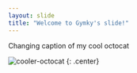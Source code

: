 ```yaml
---
layout: slide
title: "Welcome to Gymky's slide!"
---
```


Changing caption of my cool octocat

![cooler-octocat](https://octodex.github.com/images/twenty-percent-cooler-octocat.png)
{: .center}
